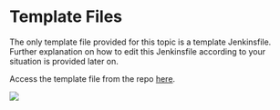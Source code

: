 # Template Files

The only template file provided for this topic is a template Jenkinsfile. Further explanation on how to edit this Jenkinsfile according to your situation is provided later on.

Access the template file from the repo [here](https://github.com/br-automation-com/BnR-DevOps-Package).

![](img%5CAutomation%20and%20Build%20Server1.png)
